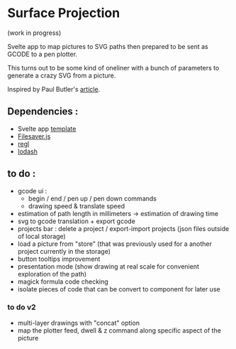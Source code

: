 # Surface Projection
(work in progress)


Svelte app to map pictures to SVG paths then prepared to be sent as GCODE to a pen plotter.

This turns out to be some kind of oneliner with a bunch of parameters to generate a crazy SVG from a picture.

Inspired by Paul Butler's [article](https://nb.paulbutler.org/surface-projection/).


## Dependencies :
*  Svelte app [template](https://github.com/sveltejs/template)
*  [Filesaver.js](https://github.com/eligrey/FileSaver.js)
*  [regl](https://github.com/regl-project/regl)
*  [lodash](https://lodash.com/)

## to do :
*  gcode ui :
    *    begin / end / pen up / pen down commands
    *    drawing speed & translate speed
*  estimation of path length in millimeters -> estimation of drawing time
*  svg to gcode translation + export gcode
*  projects bar : delete a project / export-import projects (json files outside of local storage)
*  load a picture from "store" (that was previously used for a another project currently in the storage)
*  button tooltips improvement
*  presentation mode (show drawing at real scale for convenient exploration of the path)
*  magick formula code checking 
*  isolate pieces of code that can be convert to component for later use

### to do v2
* multi-layer drawings with "concat" option
* map the plotter feed, dwell & z command along specific aspect of the picture